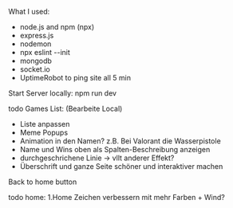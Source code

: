 What I used:

* node.js and npm (npx)
* express.js 
* nodemon
* npx eslint --init
* mongodb
* socket.io
* UptimeRobot to ping site all 5 min


Start Server locally:
npm run dev

todo Games List:
(Bearbeite Local)

- Liste anpassen
- Meme Popups
- Animation in den Namen? z.B. Bei Valorant die Wasserpistole
- Name und Wins oben als Spalten-Beschreibung anzeigen
- durchgeschrichene Linie -> vllt anderer Effekt?
- Überschrift und ganze Seite schöner und interaktiver machen

Back to home button 


todo home:
1.Home Zeichen verbessern mit mehr Farben + Wind?

